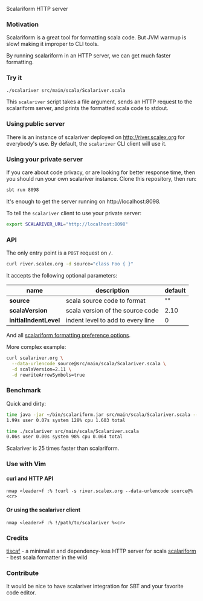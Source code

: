 Scalariform HTTP server

### Motivation

Scalariform is a great tool for formatting scala code. 
But JVM warmup is slow! making it improper to CLI tools.

By running scalariform in an HTTP server, we can get much faster formatting.

### Try it

```sh
./scalariver src/main/scala/Scalariver.scala
```

This `scalariver` script takes a file argument,
sends an HTTP request to the scalariform server,
and prints the formatted scala code to stdout.

### Using public server

There is an instance of scalariver deployed on http://river.scalex.org for everybody's use.
By default, the `scalariver` CLI client will use it. 

### Using your private server

If you care about code privacy, or are looking for better response time,
then you should run your own scalariver instance.
Clone this repository, then run:

```sh
sbt run 8098
```

It's enough to get the server running on http://localhost:8098.

To tell the `scalariver` client to use your private server:

```sh
export SCALARIVER_URL="http://localhost:8098"
```

### API

The only entry point is a `POST` request on `/`.

```sh
curl river.scalex.org -d source="class Foo { }"
```

It accepts the following optional parameters:

name | description | default
--- | --- | ---
**source** | scala source code to format | ""
**scalaVersion** | scala version of the source code | 2.10
**initialIndentLevel** | indent level to add to every line | 0

And all [scalariform formatting preference options](https://github.com/mdr/scalariform#preferences).

More complex example:

```sh
curl scalariver.org \
  --data-urlencode source@src/main/scala/Scalariver.scala \
  -d scalaVersion=2.11 \
  -d rewriteArrowSymbols=true
```

### Benchmark

Quick and dirty: 

```sh
time java -jar ~/bin/scalariform.jar src/main/scala/Scalariver.scala --stdout  
1.99s user 0.07s system 128% cpu 1.603 total
```

```sh
time ./scalariver src/main/scala/Scalariver.scala
0.06s user 0.00s system 98% cpu 0.064 total
```

Scalariver is 25 times faster than scalariform.

### Use with Vim

#### curl and HTTP API

```vim
nmap <leader>f :% !curl -s river.scalex.org --data-urlencode source@%<cr>
```

#### **Or** using the scalariver client

```vim
nmap <leader>F :% !/path/to/scalariver %<cr>
```

### Credits

[tiscaf](https://github.com/gnieh/tiscaf) - a minimalist and dependency-less HTTP server for scala
[scalariform](https://github.com/mdr/scalariform) - best scala formatter in the wild

### Contribute

It would be nice to have scalariver integration for SBT and your favorite code editor.
